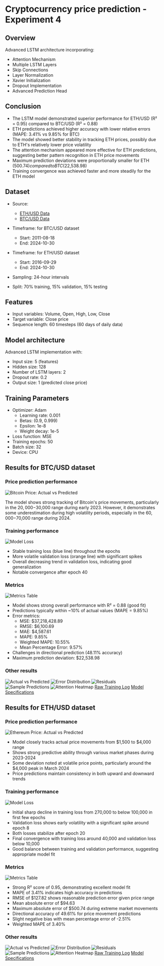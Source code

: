 # Cryptocurrency price prediction - Experiment 4

## Overview

Advanced LSTM architecture incorporating:
- Attention Mechanism
- Multiple LSTM Layers
- Skip Connections
- Layer Normalization
- Xavier Initialization
- Dropout Implementation
- Advanced Prediction Head

## Conclusion

- The LSTM model demonstrated superior performance for ETH/USD (R² = 0.95) compared to BTC/USD (R² = 0.88)
- ETH predictions achieved higher accuracy with lower relative errors (MAPE: 3.41% vs 9.85% for BTC)
- The model showed better stability in tracking ETH prices, possibly due to ETH's relatively lower price volatility
- The attention mechanism appeared more effective for ETH predictions, suggesting better pattern recognition in ETH price movements
- Maximum prediction deviations were proportionally smaller for ETH ($500.74) compared to BTC ($22,538.98)
- Training convergence was achieved faster and more steadily for the ETH model

## Dataset
- Source:
  - [ETH/USD Data](https://www.kaggle.com/datasets/imranbukhari/comprehensive-ethusd-1m-data)
  - [BTC/USD Data](https://www.kaggle.com/datasets/imranbukhari/comprehensive-btcusd-1m-data)

- Timeframe: for BTC/USD dataset
  - Start: 2011-08-18
  - End: 2024-10-30
- Timeframe: for ETH/USD dataset
  - Start: 2016-09-29
  - End: 2024-10-30
- Sampling: 24-hour intervals
- Split: 70% training, 15% validation, 15% testing

## Features
- Input variables: Volume, Open, High, Low, Close
- Target variable: Close price
- Sequence length: 60 timesteps (60 days of daily data)

## Model architecture
Advanced LSTM implementation with:
- Input size: 5 (features)
- Hidden size: 128
- Number of LSTM layers: 2
- Dropout rate: 0.2
- Output size: 1 (predicted close price)

## Training Parameters
- Optimizer: Adam
  - Learning rate: 0.001
  - Betas: (0.9, 0.999)
  - Epsilon: 1e-8
  - Weight decay: 1e-5
- Loss function: MSE
- Training epochs: 50
- Batch size: 32
- Device: CPU

## Results for BTC/USD dataset

### Price prediction performance
![Bitcoin Price: Actual vs Predicted](results/btc/time_series.png)

The model shows strong tracking of Bitcoin's price movements, particularly in the $20,000-$30,000 range during early 2023. However, it demonstrates some underestimation during high volatility periods, especially in the $60,000-$70,000 range during 2024.

### Training performance
![Model Loss](results/btc/training_history.png)

- Stable training loss (blue line) throughout the epochs
- More volatile validation loss (orange line) with significant spikes
- Overall decreasing trend in validation loss, indicating good generalization
- Notable convergence after epoch 40

### Metrics
![Metrics Table](results/btc/metrics_table.png)

- Model shows strong overall performance with R² = 0.88 (good fit)
- Predictions typically within ~10% of actual values (MAPE = 9.85%)
- Error metrics:
  - MSE: $37,218,428.89
  - RMSE: $6,100.69
  - MAE: $4,587.61
  - MAPE: 9.85%
  - Weighted MAPE: 10.55%
  - Mean Percentage Error: 9.57%
- Challenges in directional prediction (48.11% accuracy)
- Maximum prediction deviation: $22,538.98

### Other results
![Actual vs Predicted](results/btc/actual_vs_predicted.png)
![Error Distribution](results/btc/error_distribution.png)
![Residuals](results/btc/residuals.png)
![Sample Predictions](results/btc/sample_predictions.png)
![Attention Heatmap](results/btc/attention_heatmap.png)
[Raw Training Log](results/btc/training.log)
[Model Specifications](results/btc/model_specifications.txt)

## Results for ETH/USD dataset

### Price prediction performance
![Ethereum Price: Actual vs Predicted](results/eth/time_series.png)

- Model closely tracks actual price movements from $1,500 to $4,000 range
- Shows strong predictive ability through various market phases during 2023-2024
- Some deviation noted at volatile price points, particularly around the $4,000 peak in March 2024
- Price predictions maintain consistency in both upward and downward trends

### Training performance
![Model Loss](results/eth/training_history.png)

- Initial sharp decline in training loss from 270,000 to below 100,000 in first few epochs
- Validation loss shows early volatility with a significant spike around epoch 8
- Both losses stabilize after epoch 20
- Final convergence with training loss around 40,000 and validation loss below 10,000
- Good balance between training and validation performance, suggesting appropriate model fit

### Metrics
![Metrics Table](results/eth/metrics_table.png)

- Strong R² score of 0.95, demonstrating excellent model fit
- MAPE of 3.41% indicates high accuracy in predictions
- RMSE of $127.82 shows reasonable prediction error given price range
- Mean absolute error of $94.63
- Maximum absolute error of $500.74 during extreme market movements
- Directional accuracy of 49.61% for price movement predictions
- Slight negative bias with mean percentage error of -2.51%
- Weighted MAPE of 3.40%

### Other results
![Actual vs Predicted](results/eth/actual_vs_predicted.png)
![Error Distribution](results/eth/error_distribution.png)
![Residuals](results/eth/residuals.png)
![Sample Predictions](results/eth/sample_predictions.png)
![Attention Heatmap](results/eth/attention_heatmap.png)
[Raw Training Log](results/eth/training.log)
[Model Specifications](results/eth/model_specifications.txt)

